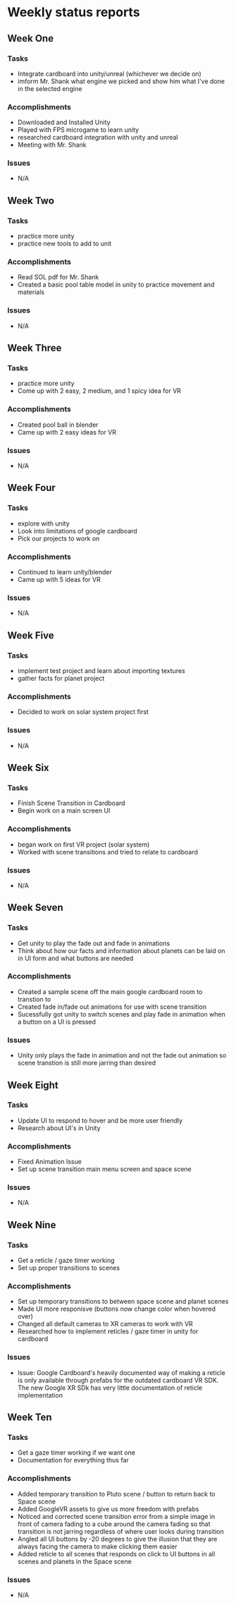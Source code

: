 # Weekly status reports

## Week One

### Tasks
- Integrate cardboard into unity/unreal (whichever we decide on)
- imform Mr. Shank what engine we picked and show him what I've done in the selected engine
### Accomplishments
- Downloaded and Installed Unity
- Played with FPS microgame to learn unity
- researched cardboard integration with unity and unreal
- Meeting with Mr. Shank
### Issues
- N/A

## Week Two

### Tasks
- practice more unity
- practice new tools to add to unit
### Accomplishments
- Read SOL pdf for Mr. Shank
- Created a basic pool table model in unity to practice movement and materials
### Issues
- N/A

## Week Three

### Tasks
- practice more unity
- Come up with 2 easy, 2 medium, and 1 spicy idea for VR
### Accomplishments
- Created pool ball in blender 
- Came up with 2 easy ideas for VR
### Issues
- N/A

## Week Four

### Tasks
- explore with unity
- Look into limitations of google cardboard 
- Pick our projects to work on
### Accomplishments
- Continued to learn unity/blender 
- Came up with 5 ideas for VR
### Issues
- N/A

## Week Five

### Tasks
- implement test project and learn about importing textures
- gather facts for planet project
### Accomplishments
- Decided to work on solar system project first
### Issues
- N/A

## Week Six

### Tasks
- Finish Scene Transition in Cardboard
- Begin work on a main screen UI
### Accomplishments
- began work on first VR project (solar system)
- Worked with scene transitions and tried to relate to cardboard
### Issues
- N/A

## Week Seven

### Tasks
- Get unity to play the fade out and fade in animations
- Think about how our facts and information about planets can be laid on in UI form and what buttons are needed
### Accomplishments
- Created a sample scene off the main google cardboard room to transtion to
- Created fade in/fade out animations for use with scene transition
- Sucessfully got unity to switch scenes and play fade in animation when a button on a UI is pressed
### Issues
- Unity only plays the fade in animation and not the fade out animation so scene transtion is still more jarring than desired

## Week Eight

### Tasks
- Update UI to respond to hover and be more user friendly
- Research about UI's in Unity
### Accomplishments
- Fixed Animation Issue
- Set up scene transition main menu screen and space scene
### Issues
- N/A

## Week Nine

### Tasks
- Get a reticle / gaze timer working
- Set up proper transitions to scenes
### Accomplishments
- Set up temporary transitions to between space scene and planet scenes
- Made UI more responisve (buttons now change color when hovered over)
- Changed all default cameras to XR cameras to work with VR
- Researched how to implement reticles / gaze timer in unity for cardboard
### Issues
- Issue: Google Cardboard's heavily documented way of making a reticle is only available through prefabs for the outdated cardboard VR SDK. The new Google XR SDk has very little documentation of reticle implementation

## Week Ten

### Tasks
- Get a gaze timer working if we want one
- Documentation for everything thus far
### Accomplishments
- Added temporary transition to Pluto scene / button to return back to Space scene
- Added GoogleVR assets to give us more freedom with prefabs
- Noticed and corrected scene transition error from a simple image in front of camera fading to a cube around the camera fading so that transition is not jarring regardless of where user looks during transition
- Angled all UI buttons by -20 degrees to give the illusion that they are always facing the camera to make clicking them easier
- Added reticle to all scenes that responds on click to UI buttons in all scenes and planets in the Space scene
### Issues
- N/A
